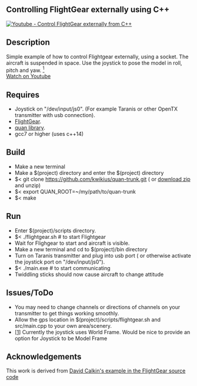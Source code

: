 Controlling FlightGear externally using C++
-------------------------------------------

[![Youtube - Control FlightGear externally from C++](http://img.youtube.com/vi/27LC2WRK0Rk/2.jpg)](http://www.youtube.com/watch?v=27LC2WRK0Rk "YouTube - Control FlightGear externally from C++")

Description
-----------
 Simple example of how to control Flightgear externally, using a socket. 
 The aircraft is suspended in space.
 Use the joystick to pose the model in roll, pitch and yaw. <a href="#note1" id="note1back"><sup>1</sup></a> <br>
 [Watch on Youtube](https://www.youtube.com/watch?v=27LC2WRK0Rk)

Requires
--------
 - Joystick on "/dev/input/js0". (For example Taranis or other OpenTX transmitter with usb connection).
 - [FlightGear](https://www.flightgear.org/).
 - [quan library](https://github.com/kwikius/quan-trunk).
 - gcc7 or higher (uses c++14)

Build
-----
   - Make a new  terminal 
   - Make a $(project) directory and enter the $(project) directory
   - $< git clone https://github.com/kwikius/quan-trunk.git ( or [download zip](https://github.com/kwikius/quan-trunk/archive/refs/heads/master.zip) and unzip)
   - $< export QUAN_ROOT=~/my/path/to/quan-trunk
   - $< make

Run
---
   - Enter $(project)/scripts directory.
   - $< ./flightgear.sh  # to start Flightgear
   - Wait for Flighgear to start and aircraft is visible.
   - Make a new terminal and cd to $(project)/bin directory 
   - Turn on Taranis transmitter and plug into usb port ( or otherwise activate the joystick port on "/dev/input/js0").
   - $< ./main.exe  # to start communicating
   - Twiddling sticks should now cause  aircraft to change attitude

Issues/ToDo
-----------
  - You may need to change channels or directions of channels on your transmitter to get things working smoothly.
  - Allow the gps location in $(project)/scripts/flightgear.sh and src/main.cpp to your own area/scenery.
  - <a id="note1" href="#note1back">[1]</a>  Currently the joystick uses World Frame. Would be nice to provide an option for Joystick to be Model Frame

Acknowledgements
---------------
This work is derived from [David Calkin's example in the FlightGear source code](https://sourceforge.net/p/flightgear/flightgear/ci/next/tree/examples/netfdm/)



